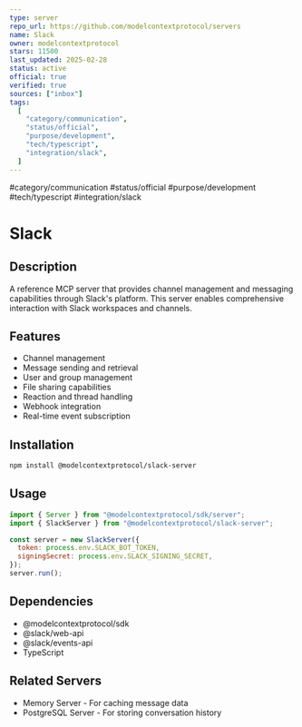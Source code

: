 ```yaml
--- 
type: server
repo_url: https://github.com/modelcontextprotocol/servers
name: Slack
owner: modelcontextprotocol
stars: 11500
last_updated: 2025-02-28
status: active
official: true
verified: true
sources: ["inbox"]
tags:
  [
    "category/communication",
    "status/official",
    "purpose/development",
    "tech/typescript",
    "integration/slack",
  ]
---
```


#category/communication #status/official #purpose/development #tech/typescript #integration/slack

# Slack

## Description

A reference MCP server that provides channel management and messaging capabilities through Slack's platform. This server enables comprehensive interaction with Slack workspaces and channels.

## Features

- Channel management
- Message sending and retrieval
- User and group management
- File sharing capabilities
- Reaction and thread handling
- Webhook integration
- Real-time event subscription

## Installation

```bash
npm install @modelcontextprotocol/slack-server
```

## Usage

```javascript
import { Server } from "@modelcontextprotocol/sdk/server";
import { SlackServer } from "@modelcontextprotocol/slack-server";

const server = new SlackServer({
  token: process.env.SLACK_BOT_TOKEN,
  signingSecret: process.env.SLACK_SIGNING_SECRET,
});
server.run();
```

## Dependencies

- @modelcontextprotocol/sdk
- @slack/web-api
- @slack/events-api
- TypeScript

## Related Servers

- Memory Server - For caching message data
- PostgreSQL Server - For storing conversation history